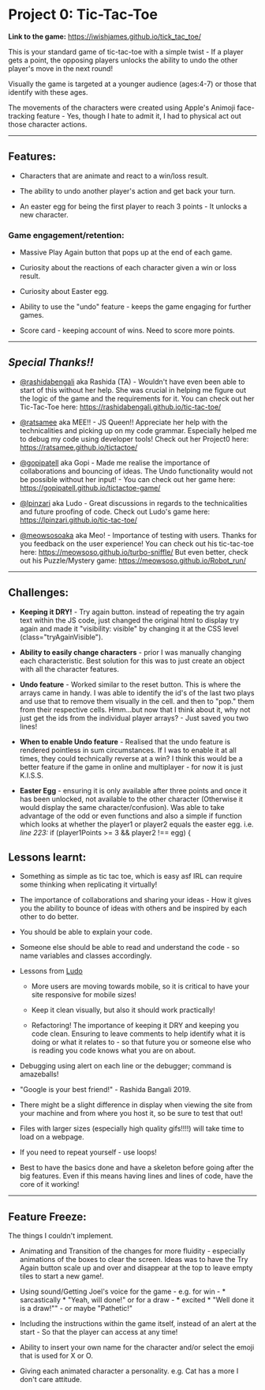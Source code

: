 <!-- In atom you can check how it looks by using the preview. Control + Shift +  M or Packages > Markdown Preview.  -->

# Project 0: Tic-Tac-Toe

**Link to the game:**
https://iwishjames.github.io/tick_tac_toe/

This is your standard game of tic-tac-toe with a simple twist - If a player gets a point, the opposing players unlocks the ability to undo the other player's move in the next round!

Visually the game is targeted at a younger audience (ages:4-7) or those that identify with these ages.

The movements of the characters were created using Apple's Animoji face-tracking feature - Yes, though I hate to admit it, I had to physical act out those character actions.

----

## Features:
- Characters that are animate and react to a win/loss result.

- The ability to undo another player's action and get back your turn.
- An easter egg for being the first player to reach 3 points - It unlocks a new character.

### Game engagement/retention:   
- Massive Play Again button that pops up at the end of each game.
- Curiosity about the reactions of each character given a win or loss result.
- Curiosity about Easter egg.
- Ability to use the "undo" feature - keeps the game engaging for further games.

- Score card - keeping account of wins. Need to score more points.

----

## *Special Thanks!!*
- [@rashidabengali](https://github.com/rashidabengali) aka Rashida (TA) - Wouldn't have even been able to start of this without her help. She was crucial in helping me figure out the logic of the game and the requirements for it.
You can check out her Tic-Tac-Toe here: https://rashidabengali.github.io/tic-tac-toe/
- [@ratsamee](https://github.com/Ratsamee) aka MEE!! - JS Queen!! Appreciate her help with the technicalities and picking up on my code grammar. Especially helped me to debug my code using developer tools!
Check out her Project0 here: https://ratsamee.github.io/tictactoe/
- [@gopipatell](https://github.com/gopipatell) aka Gopi - Made me realise the importance of collaborations and bouncing of ideas. The Undo functionality would not be possible without her input! - You can check out her game here: https://gopipatell.github.io/tictactoe-game/

- [@lpinzari](https://github.com/lpinzari) aka Ludo - Great discussions in regards to the technicalities and future proofing of code. Check out Ludo's game here: https://lpinzari.github.io/tic-tac-toe/

- [@meowsosoaka](https://github.com/meowsoso?tab=repositories) aka Meo! - Importance of testing with users. Thanks for you feedback on the user experience!
You can check out his tic-tac-toe here: https://meowsoso.github.io/turbo-sniffle/
But even better, check out his Puzzle/Mystery game: https://meowsoso.github.io/Robot_run/

----

## Challenges:
- **Keeping it DRY!** - Try again button. instead of repeating the try again text within the JS code, just changed the original html to display try again and made it "visibility: visible" by changing it at the CSS level (class="tryAgainVisible").
- **Ability to easily change characters** - prior I was manually changing each characteristic. Best solution for this was to just create an object with all the character features.
- **Undo feature** - Worked similar to the reset button. This is where the arrays came in handy. I was able to identify the id's of the last two plays and use that to remove them visually in the cell. and then to "pop." them from their respective cells. Hmm...but now that I think about it, why not just get the ids from the individual player arrays? - Just saved you two lines!
- **When to enable Undo feature** - Realised that the undo feature is rendered pointless in sum circumstances. If I was to enable it at all times, they could technically reverse at a win? I think this would be a better feature if the game in online and multiplayer - for now it is just K.I.S.S.

- **Easter Egg** - ensuring it is only available after three points and once it has been unlocked, not available to the other character (Otherwise it would display the same character/confusion). Was able to take advantage of the odd or even functions and also a simple if function which looks at whether the player1 or player2 equals the easter egg. i.e. *line 223:* if (player1Points >= 3 && player2 !== egg) {



## Lessons learnt:
- Something as simple as tic tac toe, which is easy asf IRL can require some thinking when replicating it virtually!
- The importance of collaborations and sharing your ideas - How it gives you the ability to bounce of ideas with others and be inspired by each other to do better.
- You should be able to explain your code.
- Someone else should be able to read and understand the code - so name variables and classes accordingly.
- Lessons from [Ludo](https://github.com/lpinzari)
  - More users are moving towards mobile, so it is critical to have your site responsive for mobile sizes!
  - Keep it clean visually, but also it should work practically!

  - Refactoring! The importance of keeping it DRY and keeping you code clean. Ensuring to leave comments to help identify what it is doing or what it relates to -  so that future you or someone else who is reading you code knows what you are on about.

- Debugging using alert on each line or the debugger; command is amazeballs!
- "Google is your best friend!" - Rashida Bangali 2019.
- There might be a slight difference in display when viewing the site from your machine and from where you host it, so be sure to test that out!
- Files with larger sizes (especially high quality gifs!!!!) will take time to load on a webpage.
- If you need to repeat yourself - use loops!
- Best to have the basics done and have a skeleton before going after the big features. Even if this means having lines and lines of code, have the core of it working!

___

## Feature Freeze:
The things I couldn't implement.
- Animating and Transition of the changes for more fluidity - especially animations of the boxes to clear the screen. Ideas was to have the Try Again button scale up and over and disappear at the top to leave empty tiles to start a new game!.

- Using sound/Getting Joel's voice for the game - e.g. for win - * sarcastically * "Yeah, will done!" or for a draw - * excited * "Well done it is a draw!"" - or maybe "Pathetic!"
- Including the instructions within the game itself, instead of an alert at the start - So that the player can access at any time!
- Ability to insert your own name for the character and/or select the emoji that is used for X or O.
- Giving each animated character a personality. e.g. Cat has a more I don't care attitude.
